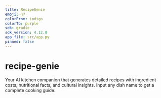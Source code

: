 ```yaml
---
title: RecipeGenie
emoji: 🧙‍♂️
colorFrom: indigo
colorTo: purple
sdk: gradio
sdk_version: 4.12.0
app_file: src/app.py
pinned: false
---
```


# recipe-genie
Your AI kitchen companion that generates detailed recipes with ingredient costs, nutritional facts, and cultural insights. Input any dish name to get a complete cooking guide.
